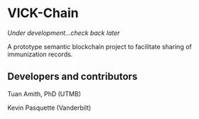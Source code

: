 # VICK-Chain

_Under development...check back later_

A prototype semantic blockchain project to facilitate sharing of immunization records.

## Developers and contributors

Tuan Amith, PhD (UTMB)

Kevin Pasquette (Vanderbilt)

